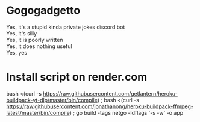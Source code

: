 # Gogogadgetto

Yes, it's a stupid kinda private jokes discord bot  
Yes, it's silly  
Yes, it is poorly written  
Yes, it does nothing useful  
Yes, yes

# Install script on render.com

bash <(curl -s https://raw.githubusercontent.com/getlantern/heroku-buildpack-yt-dlp/master/bin/compile) ; bash <(curl -s https://raw.githubusercontent.com/jonathanong/heroku-buildpack-ffmpeg-latest/master/bin/compile) ; go build -tags netgo -ldflags '-s -w' -o app
